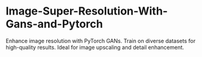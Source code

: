 # Image-Super-Resolution-With-Gans-and-Pytorch
 Enhance image resolution with PyTorch GANs. Train on diverse datasets for high-quality results. Ideal for image upscaling and detail enhancement.
